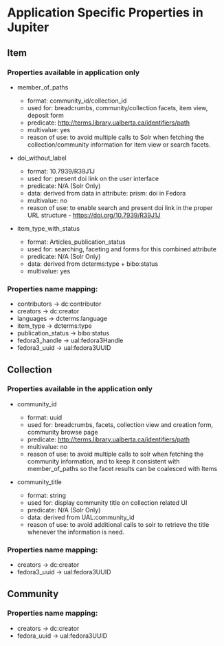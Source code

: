 # Application Specific Properties in Jupiter

## Item

### Properties available in application only

- member_of_paths
  - format: community_id/collection_id
  - used for: breadcrumbs, community/collection facets, item view, deposit form
  - predicate: http://terms.library.ualberta.ca/identifiers/path
  - multivalue: yes
  - reason of use: to avoid multiple calls to Solr when fetching the collection/community information for item view or search facets. 

- doi_without_label
  - format: 10.7939/R39J1J
  - used for: present doi link on the user interface
  - predicate: N/A (Solr Only)
  - data: derived from data in attribute: prism: doi in Fedora
  - multivalue: no
  - reason of use: to enable search and present doi link in the proper URL structure - https://doi.org/10.7939/R39J1J
- item_type_with_status
  - format: Articles_publication_status
  - used for: searching, faceting and forms for this combined attribute
  - predicate: N/A (Solr Only)
  - data: derived from dcterms:type + bibo:status
  - multivalue: yes

### Properties name mapping:
- contributors -> dc:contributor
- creators -> dc:creator
- languages -> dcterms:language
- item_type -> dcterms:type
- publication_status -> bibo:status
- fedora3_handle -> ual:fedora3Handle
- fedora3_uuid -> ual:fedora3UUID

## Collection

### Properties available in the application only

- community_id
  - format: uuid
  - used for: breadcrumbs, facets, collection view and creation form, community browse page
  - predicate: http://terms.library.ualberta.ca/identifiers/path
  - multivalue: no
  - reason of use: to avoid multiple calls to solr when fetching the community information, and to keep it consistent with member_of_paths so the facet results can be coalesced with Items

- community_title
  - format: string 
  - used for: display community title on collection related UI
  - predicate: N/A (Solr Only)
  - data: derived from UAL:community_id
  - reason of use: to avoid additional calls to solr to retrieve the title whenever the information is need. 
 
### Properties name mapping:
- creators -> dc:creator
- fedora3_uuid -> ual:fedora3UUID 

## Community

### Properties name mapping:
- creators -> dc:creator
- fedora_uuid -> ual:fedora3UUID
